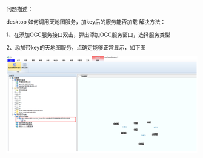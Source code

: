 问题描述：

desktop 如何调用天地图服务，加key后的服务能否加载
解决方法：

1、在添加OGC服务接口双击，弹出添加OGC服务窗口，选择服务类型

2、添加带key的天地图服务，点确定能够正常显示，如下图

![](picture/5.png)

